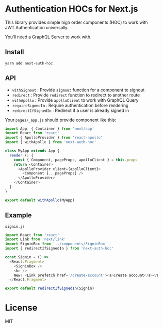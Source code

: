 # Authentication HOCs for Next.js

This library provides simple high order components (HOC) to work with JWT Authentication universally.

You'll need a GraphQL Server to work with.

## Install

```
yarn add next-auth-hoc
```

## API


- `withSignout` : Provide `signout` function for a component to signout
- `redirect` : Provide `redirect` function to redirect to another route
- `withApollo` : Provide `apolloClient` to work with GraphQL Query
- `requireSignedIn` : Require authentication before rendering
- `redirectIfSignedIn` : Redirect if a user is already signed in


Your `pages/_app.js` should provide component like this:


```js
import App, { Container } from 'next/app'
import React from 'react'
import { ApolloProvider } from 'react-apollo'
import { withApollo } from 'next-auth-hoc'

class MyApp extends App {
  render () {
    const { Component, pageProps, apolloClient } = this.props
    return <Container>
      <ApolloProvider client={apolloClient}>
        <Component {...pageProps} />
      </ApolloProvider>
    </Container>
  }
}

export default withApollo(MyApp)

```

## Example

`signin.js`

```js
import React from 'react'
import Link from 'next/link'
import SigninBox from '../components/SigninBox'
import { redirectIfSignedIn } from 'next-auth-hoc'

const Signin = () => 
  <React.Fragment>
    <SigninBox />
    <hr />
    New? <Link prefetch href='/create-account'><a>Create account</a></Link>
  </React.Fragment>

export default redirectIfSignedIn(Signin)
```

# License

MIT
